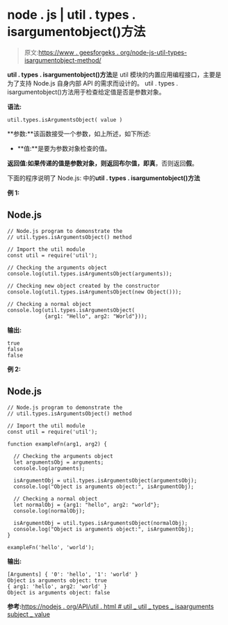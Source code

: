 # node . js | util . types . isargumentobject()方法

> 原文:[https://www . geesforgeks . org/node-js-util-types-isargumentobject-method/](https://www.geeksforgeeks.org/node-js-util-types-isargumentsobject-method/)

**util . types . isargumentobject()方法**是 util 模块的内置应用编程接口，主要是为了支持 Node.js 自身内部 API 的需求而设计的。
util . types . isargumentobject()方法用于检查给定值是否是参数对象。

**语法:**

```
util.types.isArgumentsObject( value )

```

**参数:**该函数接受一个参数，如上所述，如下所述:

*   **值:**是要为参数对象检查的值。

**返回值:**如果传递的值是参数对象，则返回布尔值，即**真**，否则返回**假**。

下面的程序说明了 Node.js:
中的**util . types . isargumentobject()方法**

**例 1:**

## Node.js

```
// Node.js program to demonstrate the
// util.types.isArgumentsObject() method

// Import the util module
const util = require('util');

// Checking the arguments object
console.log(util.types.isArgumentsObject(arguments));

// Checking new object created by the constructor
console.log(util.types.isArgumentsObject(new Object()));

// Checking a normal object
console.log(util.types.isArgumentsObject(
            {arg1: "Hello", arg2: "World"}));
```

**输出:**

```
true
false
false

```

**例 2:**

## Node.js

```
// Node.js program to demonstrate the
// util.types.isArgumentsObject() method

// Import the util module
const util = require('util');

function exampleFn(arg1, arg2) {

  // Checking the arguments object
  let argumentsObj = arguments;
  console.log(arguments);

  isArgumentObj = util.types.isArgumentsObject(argumentsObj);
  console.log("Object is arguments object:", isArgumentObj);

  // Checking a normal object
  let normalObj = {arg1: "hello", arg2: "world"};
  console.log(normalObj);

  isArgumentObj = util.types.isArgumentsObject(normalObj);
  console.log("Object is arguments object:", isArgumentObj);
}

exampleFn('hello', 'world');
```

**输出:**

```
[Arguments] { '0': 'hello', '1': 'world' }
Object is arguments object: true
{ arg1: 'hello', arg2: 'world' }
Object is arguments object: false

```

**参考:**[https://nodejs . org/API/util . html # util _ util _ types _ isaarguments subject _ value](https://nodejs.org/api/util.html#util_util_types_isargumentsobject_value)